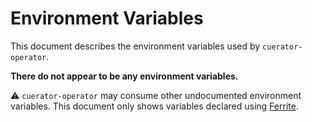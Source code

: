 # Environment Variables

This document describes the environment variables used by `cuerator-operator`.

**There do not appear to be any environment variables.**

⚠️ `cuerator-operator` may consume other undocumented environment variables.
This document only shows variables declared using [Ferrite].

<!-- references -->

[ferrite]: https://github.com/dogmatiq/ferrite

